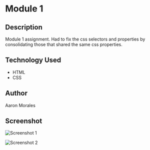 # Module 1

## Description
Module 1 assignment. Had to fix the css selectors and properties by consolidating those that shared the same css properties. 

## Technology Used
- HTML
- CSS

## Author
Aaron Morales

## Screenshot
![Screenshot 1](https://github.com/Akumuexe/module-1/assets/119280423/91766205-4b23-47d3-91a1-b1797425ff3a)

![Screenshot 2](https://github.com/Akumuexe/module-1/assets/119280423/05772520-142e-402c-81ea-2156df28d3b7)